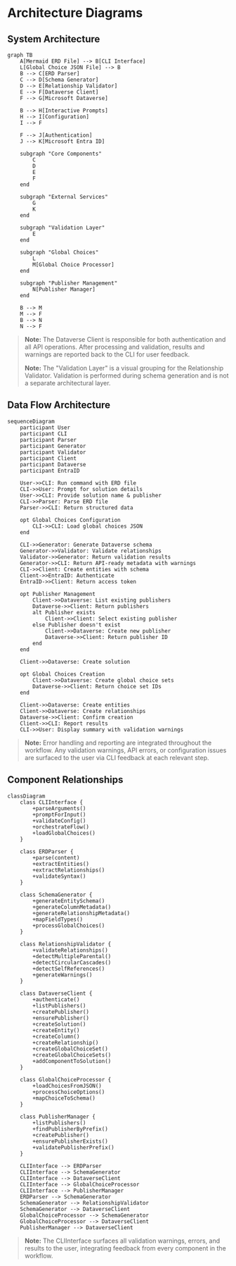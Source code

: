 # Architecture Diagrams

## System Architecture

```mermaid
graph TB
    A[Mermaid ERD File] --> B[CLI Interface]
    L[Global Choice JSON File] --> B
    B --> C[ERD Parser]
    C --> D[Schema Generator]
    D --> E[Relationship Validator]
    E --> F[Dataverse Client]
    F --> G[Microsoft Dataverse]
    
    B --> H[Interactive Prompts]
    H --> I[Configuration]
    I --> F
    
    F --> J[Authentication]
    J --> K[Microsoft Entra ID]
    
    subgraph "Core Components"
        C
        D
        E
        F
    end
    
    subgraph "External Services"
        G
        K
    end
    
    subgraph "Validation Layer"
        E
    end
    
    subgraph "Global Choices"
        L
        M[Global Choice Processor]
    end
    
    subgraph "Publisher Management"
        N[Publisher Manager]
    end
    
    B --> M
    M --> F
    B --> N
    N --> F
```

> **Note:** The Dataverse Client is responsible for both authentication and all API operations. After processing and validation, results and warnings are reported back to the CLI for user feedback.
>
> **Note:** The "Validation Layer" is a visual grouping for the Relationship Validator. Validation is performed during schema generation and is not a separate architectural layer.

## Data Flow Architecture

```mermaid
sequenceDiagram
    participant User
    participant CLI
    participant Parser
    participant Generator
    participant Validator
    participant Client
    participant Dataverse
    participant EntraID

    User->>CLI: Run command with ERD file
    CLI->>User: Prompt for solution details
    User->>CLI: Provide solution name & publisher
    CLI->>Parser: Parse ERD file
    Parser->>CLI: Return structured data
    
    opt Global Choices Configuration
        CLI->>CLI: Load global choices JSON
    end
    
    CLI->>Generator: Generate Dataverse schema
    Generator->>Validator: Validate relationships
    Validator->>Generator: Return validation results
    Generator->>CLI: Return API-ready metadata with warnings
    CLI->>Client: Create entities with schema
    Client->>EntraID: Authenticate
    EntraID->>Client: Return access token
    
    opt Publisher Management
        Client->>Dataverse: List existing publishers
        Dataverse->>Client: Return publishers
        alt Publisher exists
            Client->>Client: Select existing publisher
        else Publisher doesn't exist
            Client->>Dataverse: Create new publisher
            Dataverse->>Client: Return publisher ID
        end
    end
    
    Client->>Dataverse: Create solution
    
    opt Global Choices Creation
        Client->>Dataverse: Create global choice sets
        Dataverse->>Client: Return choice set IDs
    end
    
    Client->>Dataverse: Create entities
    Client->>Dataverse: Create relationships
    Dataverse->>Client: Confirm creation
    Client->>CLI: Report results
    CLI->>User: Display summary with validation warnings
```

> **Note:** Error handling and reporting are integrated throughout the workflow. Any validation warnings, API errors, or configuration issues are surfaced to the user via CLI feedback at each relevant step.

## Component Relationships

```mermaid
classDiagram
    class CLIInterface {
        +parseArguments()
        +promptForInput()
        +validateConfig()
        +orchestrateFlow()
        +loadGlobalChoices()
    }
    
    class ERDParser {
        +parse(content)
        +extractEntities()
        +extractRelationships()
        +validateSyntax()
    }
    
    class SchemaGenerator {
        +generateEntitySchema()
        +generateColumnMetadata()
        +generateRelationshipMetadata()
        +mapFieldTypes()
        +processGlobalChoices()
    }
    
    class RelationshipValidator {
        +validateRelationships()
        +detectMultipleParental()
        +detectCircularCascades()
        +detectSelfReferences()
        +generateWarnings()
    }
    
    class DataverseClient {
        +authenticate()
        +listPublishers()
        +createPublisher()
        +ensurePublisher()
        +createSolution()
        +createEntity()
        +createColumn()
        +createRelationship()
        +createGlobalChoiceSet()
        +createGlobalChoiceSets()
        +addComponentToSolution()
    }
    
    class GlobalChoiceProcessor {
        +loadChoicesFromJSON()
        +processChoiceOptions()
        +mapChoiceToSchema()
    }
    
    class PublisherManager {
        +listPublishers()
        +findPublisherByPrefix()
        +createPublisher()
        +ensurePublisherExists()
        +validatePublisherPrefix()
    }
    
    CLIInterface --> ERDParser
    CLIInterface --> SchemaGenerator
    CLIInterface --> DataverseClient
    CLIInterface --> GlobalChoiceProcessor
    CLIInterface --> PublisherManager
    ERDParser --> SchemaGenerator
    SchemaGenerator --> RelationshipValidator
    SchemaGenerator --> DataverseClient
    GlobalChoiceProcessor --> SchemaGenerator
    GlobalChoiceProcessor --> DataverseClient
    PublisherManager --> DataverseClient
```

> **Note:** The CLIInterface surfaces all validation warnings, errors, and results to the user, integrating feedback from every component in the workflow.
